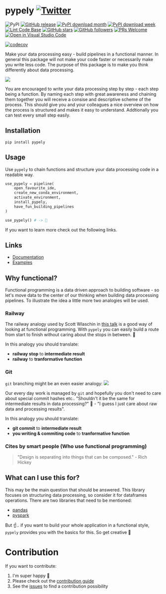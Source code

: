 # pypely [![Twitter](https://img.shields.io/twitter/url?style=social&url=https%3A%2F%2Fgithub.com%2Fstoney95%2Fpypely)](https://twitter.com/intent/tweet?text=Check+out+pypely:&url=https%3A%2F%2Fgithub.com%2Fstoney95%2Fpypely)

![PyPI](https://img.shields.io/pypi/v/pypely)
[![GitHub release](https://img.shields.io/github/release/stoney95/pypely)](https://github.com/stoney95/pypely/releases)
[![PyPI download month](https://img.shields.io/pypi/dm/pypely)](https://pypi.org/project/pypely/)
[![PyPI download week](https://img.shields.io/pypi/dw/pypely)](https://pypi.org/project/pypely/)
[![Lint Code Base](https://github.com/stoney95/pypely/actions/workflows/release.yaml/badge.svg)](https://github.com/stoney95/pypely/actions/workflows/release.yaml)
[![GitHub stars](https://img.shields.io/github/stars/stoney95/pypely?style=social)](https://github.com/stoney95/pypely/stargazers)
[![GitHub followers](https://img.shields.io/github/followers/stoney95.svg?style=social&label=Follow&maxAge=2592000)](https://github.com/stoney95?tab=followers)
[![PRs Welcome](https://img.shields.io/badge/PRs-welcome-brightgreen.svg?style=flat-square)](http://makeapullrequest.com)
[![Open in Visual Studio Code](https://open.vscode.dev/badges/open-in-vscode.svg)](https://open.vscode.dev/stoney95/pypely)

[![codecov](https://codecov.io/gh/stoney95/pypely/branch/main/graph/badge.svg?token=7JH2HHJ5CE)](https://codecov.io/gh/stoney95/pypely)

Make your data processing easy - build pipelines in a functional manner. In general this package will not make your code faster or necessarily make you write less code. The purpose of this package is to make you think differently about data processing. 

![](https://media.giphy.com/media/SACoDGYTvVNhZYNb5a/giphy.gif)

You are encouraged to write your data processing step by step - each step being a function. By naming each step with great awareness and chaining them together you will receive a consise and descriptive scheme of the process. This should give you and your colleagues a nice overview on how the process is structured and makes it easy to understand.
 Addtionally you can test every small step easily.

## Installation
```shell
pip install pypely
```

## Usage
Use `pypely` to chain functions and structure your data processing code in a readable way.

```python
use_pypely = pipeline(
    open_favourite_ide,
    create_new_conda_environment,
    activate_environment,
    install_pypely,
    have_fun_building_pipelines 
)

use_pypely() # -> 🥳
```

If you want to learn more check out the following links.

## Links
- [Documentation](https://stoney95.github.io/pypely/)
- [Examples](https://github.com/stoney95/pypely/tree/main/examples)

## Why functional?
Functional programming is a data driven approach to building software - so let's move data to the center of our thinking when building data processing pipelines. To illustrate the idea a little more two analogies will be used.

### Railway
The railway analogy used by Scott Wlaschin in [this talk](https://youtu.be/Nrp_LZ-XGsY?t=2617) is a good way of looking at functional programming. With `pypely` you can easily build a route from start to finish without caring about the stops in between. :steam_locomotive: 

In this analogy you should translate:
* **railway stop** to **intermediate result**
* **railway** to **tranformative function**

### Git 
`git` branching might be an even easier analogy: 
![](https://raw.githubusercontent.com/stoney95/pypely/main/assets/git_branch.png?raw=true)

Our every day work is managed by `git` and hopefully you don't need to care about special commit hashes etc.. "Shouldn't it be the same for intermediate results in data processing?" :thinking: - "I guess I just care about raw data and processing results". 

In this analogy you should translate:
* **git commit** to **intermediate result**
* **you writing & commiting code** to **tranformative function**

### Cites by smart people (Who use functional programming) 
> "Design is separating into things that can be composed." - Rich Hickey 

## What can I use this for?
This may be the main question that should be answered. This library focuses on structuring data processing, so consider it for dataframes operations. There are two libraries that need to be mentioned:
* [pandas](https://pandas.pydata.org/)
* [pyspark](http://spark.apache.org/docs/latest/api/python/)

But :point_up:.. if you want to build your whole application in a functional style, `pypely` provides you with the basics for this. So get creative 🤩 


# Contribution
If you want to contribute:
1. I'm super happy 🥳
2. Please check out the [contribution guide](https://github.com/stoney95/pypely/tree/main/assets/CONTRIBUTION.md)
3. See the [issues](https://github.com/stoney95/pypely/issues) to find a contribution possibility